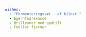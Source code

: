 ```yaml
---
wishes:
  - "Fermenteringssæt - af Kilner "
  - Egernfodrekasse
  - Brillesnor med opdrift
  - Fnuller fjerner
---
```

